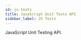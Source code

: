 ```yaml
---
id: js-tests
title: JavaScript Unit Tests API
sidebar_label: JS Tests
---
```


JavaScript Unit Testing API.